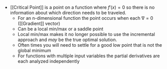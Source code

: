 - [[Critical Point]] is a point on a function where $f'(x) = 0$ so there is no information about which direction needs to be traveled. 
	- For an n-dimensional function the point occurs when each $\nabla = 0$ ([[Gradient]] vector)
	- Can be a local min/max or a saddle point
	- Local min/max makes it no longer possible to use the incremental approach and _may_ be the true optimal solution.
	- Often times you will need to settle for a good low point that is not the global minimum
	- For functions with multiple input variables the partial derivatives are each analyzed independently